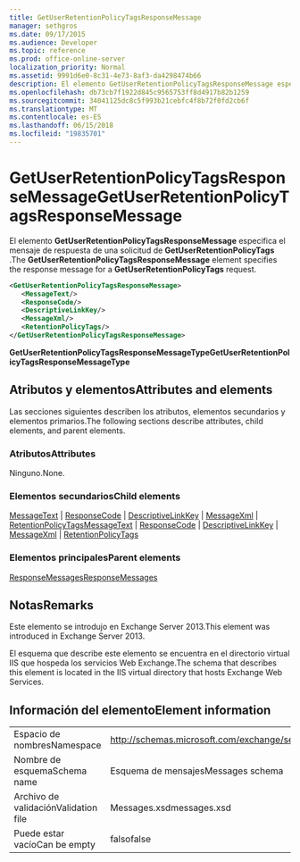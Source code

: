```yaml
---
title: GetUserRetentionPolicyTagsResponseMessage
manager: sethgros
ms.date: 09/17/2015
ms.audience: Developer
ms.topic: reference
ms.prod: office-online-server
localization_priority: Normal
ms.assetid: 9991d6e0-8c31-4e73-8af3-da4298474b66
description: El elemento GetUserRetentionPolicyTagsResponseMessage especifica el mensaje de respuesta de una solicitud de GetUserRetentionPolicyTags.
ms.openlocfilehash: db73cb7f1922d845c9565753ff8d4917b82b1259
ms.sourcegitcommit: 34041125dc8c5f993b21cebfc4f8b72f0fd2cb6f
ms.translationtype: MT
ms.contentlocale: es-ES
ms.lasthandoff: 06/15/2018
ms.locfileid: "19835701"
---
```

# <a name="getuserretentionpolicytagsresponsemessage"></a><span data-ttu-id="faa34-103">GetUserRetentionPolicyTagsResponseMessage</span><span class="sxs-lookup"><span data-stu-id="faa34-103">GetUserRetentionPolicyTagsResponseMessage</span></span>

<span data-ttu-id="faa34-104">El elemento **GetUserRetentionPolicyTagsResponseMessage** especifica el mensaje de respuesta de una solicitud de **GetUserRetentionPolicyTags** .</span><span class="sxs-lookup"><span data-stu-id="faa34-104">The **GetUserRetentionPolicyTagsResponseMessage** element specifies the response message for a **GetUserRetentionPolicyTags** request.</span></span> 
  
```XML
<GetUserRetentionPolicyTagsResponseMessage>
   <MessageText/>
   <ResponseCode/>
   <DescriptiveLinkKey/>
   <MessageXml/>
   <RetentionPolicyTags/>
</GetUserRetentionPolicyTagsResponseMessage>
```

 <span data-ttu-id="faa34-105">**GetUserRetentionPolicyTagsResponseMessageType**</span><span class="sxs-lookup"><span data-stu-id="faa34-105">**GetUserRetentionPolicyTagsResponseMessageType**</span></span>
## <a name="attributes-and-elements"></a><span data-ttu-id="faa34-106">Atributos y elementos</span><span class="sxs-lookup"><span data-stu-id="faa34-106">Attributes and elements</span></span>

<span data-ttu-id="faa34-107">Las secciones siguientes describen los atributos, elementos secundarios y elementos primarios.</span><span class="sxs-lookup"><span data-stu-id="faa34-107">The following sections describe attributes, child elements, and parent elements.</span></span>
  
### <a name="attributes"></a><span data-ttu-id="faa34-108">Atributos</span><span class="sxs-lookup"><span data-stu-id="faa34-108">Attributes</span></span>

<span data-ttu-id="faa34-109">Ninguno.</span><span class="sxs-lookup"><span data-stu-id="faa34-109">None.</span></span>
  
### <a name="child-elements"></a><span data-ttu-id="faa34-110">Elementos secundarios</span><span class="sxs-lookup"><span data-stu-id="faa34-110">Child elements</span></span>

<span data-ttu-id="faa34-111">[MessageText](messagetext.md) | [ResponseCode](responsecode.md) | [DescriptiveLinkKey](descriptivelinkkey.md) | [MessageXml](messagexml.md) | [RetentionPolicyTags](retentionpolicytags.md)</span><span class="sxs-lookup"><span data-stu-id="faa34-111">[MessageText](messagetext.md) | [ResponseCode](responsecode.md) | [DescriptiveLinkKey](descriptivelinkkey.md) | [MessageXml](messagexml.md) | [RetentionPolicyTags](retentionpolicytags.md)</span></span>
  
### <a name="parent-elements"></a><span data-ttu-id="faa34-112">Elementos principales</span><span class="sxs-lookup"><span data-stu-id="faa34-112">Parent elements</span></span>

[<span data-ttu-id="faa34-113">ResponseMessages</span><span class="sxs-lookup"><span data-stu-id="faa34-113">ResponseMessages</span></span>](responsemessages.md)
  
## <a name="remarks"></a><span data-ttu-id="faa34-114">Notas</span><span class="sxs-lookup"><span data-stu-id="faa34-114">Remarks</span></span>

<span data-ttu-id="faa34-115">Este elemento se introdujo en Exchange Server 2013.</span><span class="sxs-lookup"><span data-stu-id="faa34-115">This element was introduced in Exchange Server 2013.</span></span>
  
<span data-ttu-id="faa34-116">El esquema que describe este elemento se encuentra en el directorio virtual IIS que hospeda los servicios Web Exchange.</span><span class="sxs-lookup"><span data-stu-id="faa34-116">The schema that describes this element is located in the IIS virtual directory that hosts Exchange Web Services.</span></span>
  
## <a name="element-information"></a><span data-ttu-id="faa34-117">Información del elemento</span><span class="sxs-lookup"><span data-stu-id="faa34-117">Element information</span></span>

|||
|:-----|:-----|
|<span data-ttu-id="faa34-118">Espacio de nombres</span><span class="sxs-lookup"><span data-stu-id="faa34-118">Namespace</span></span>  <br/> |http://schemas.microsoft.com/exchange/services/2006/messages  <br/> |
|<span data-ttu-id="faa34-119">Nombre de esquema</span><span class="sxs-lookup"><span data-stu-id="faa34-119">Schema name</span></span>  <br/> |<span data-ttu-id="faa34-120">Esquema de mensajes</span><span class="sxs-lookup"><span data-stu-id="faa34-120">Messages schema</span></span>  <br/> |
|<span data-ttu-id="faa34-121">Archivo de validación</span><span class="sxs-lookup"><span data-stu-id="faa34-121">Validation file</span></span>  <br/> |<span data-ttu-id="faa34-122">Messages.xsd</span><span class="sxs-lookup"><span data-stu-id="faa34-122">messages.xsd</span></span>  <br/> |
|<span data-ttu-id="faa34-123">Puede estar vacío</span><span class="sxs-lookup"><span data-stu-id="faa34-123">Can be empty</span></span>  <br/> |<span data-ttu-id="faa34-124">falso</span><span class="sxs-lookup"><span data-stu-id="faa34-124">false</span></span>  <br/> |
   

